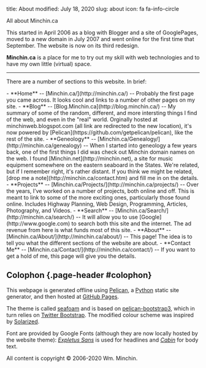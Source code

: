 title: About
modified: July 18, 2020
slug: about
icon: fa fa-info-circle

<!-- _ -->

<p class="lead" markdown=1>All about Minchin.ca</p>

This started in April 2006 as a blog with Blogger and a site of
GooglePages, moved to a new domain in July 2007 and went online for the
first time that September. The website is now on its third redesign.

**Minchin.ca** is a place for me to try out my skill with web
technologies and to have my own little (virtual) space.

* * * * *

There are a number of sections to this website. In brief:

<div class="real-list" markdown=1>
- **Home** -- [Minchin.ca/](http://minchin.ca/) -- Probably the first page you
  came across. It looks cool and links to a number of other pages on my site.
- **Blog** -- [Blog.Minchin.ca](http://blog.minchin.ca/) -- My summary of some
  of the random, different, and more intersting things I find of the web, and
  even in the "real" world. Orginally hosted at minchinweb.blogspot.com (all
  link are redirected to the new location), it's now powered by
  [Pelican](https://github.com/getpelican/pelican), like the rest of the site.
- **Geneology** -- [Minchin.ca/Genealogy/](http://minchin.ca/genealogy) -- When
  I started into geneology a few years back, one of the first things I did was
  check out Minchin domain names on the web. I found
  [Minchin.net](http://minchin.net), a site for music equipment somewhere on
  the eastern seaboard in the States. We're related, but if I remember right,
  it's rather distant. If you think we might be related,
  [drop me a note](http://minchin.ca/contact.htm) and fill me in on the details.
- **Projects** -- [Minchin.ca/Projects/](http://minchin.ca/projects/) -- 
  Over the years, I’ve worked on a number of projects, both online and off.
  This is meant to link to some of the more exciting ones, particularly those
  found online. Includes Highway Planning, Web Design, Programming, Articles,
  Photography, and Videos.
- **Search** -- [Minchin.ca/Search/](http://minchin.ca/search/) --  It will
  allow you to use [Google](http://www.google.com) to search both this site and
  the internet. The ad revenue from here is what funds most of this site.
- **About** -- [Minchin.ca/About/](http://minchin.ca/about/) -- This page! The
  idea is to tell you what the different sections of the website are about.
- **Contact Me** -- [Minchin.ca/Contact/](http://minchin.ca/contact/) -- If you
  want to get a hold of me, this page will give you the details.
</div>

## Colophon {.page-header #colophon}

This webpage is generated offline using [Pelican](http://docs.getpelican.com/),
a [Python](https://www.python.org/) static site generator,
and then hosted at [GitHub Pages](http://pages.github.com/).

The theme is called [seafoam](http://blog.minchin.ca/label/seafoam/) and is
based on [pelican-bootstrap3](https://github.com/DandyDev/pelican-bootstrap3),
which in turn relies on [Twitter Bootstrap](http://getbootstrap.com/).
The modified colour scheme was inspired
by [Solarized](http://ethanschoonover.com/solarized).

Font are provided by Google Fonts (although they are now locally hosted by the
website theme):
*[Expletus Sans](https://www.google.com/fonts/specimen/Expletus+Sans)* is used
for headlines and *[Cabin](https://www.google.com/fonts/specimen/Cabin)*
for body text.

All content is copyright &copy; 2006-2020 Wm. Minchin.
